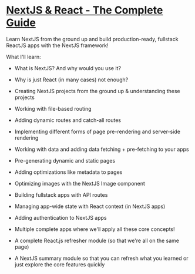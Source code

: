 # [NextJS & React - The Complete Guide](https://www.udemy.com/course/nextjs-react-the-complete-guide/)

Learn NextJS from the ground up and build production-ready, fullstack ReactJS apps with the NextJS framework!

What I'll learn:

* What is NextJS? And why would you use it?

* Why is just React (in many cases) not enough?

* Creating NextJS projects from the ground up & understanding these projects

* Working with file-based routing

* Adding dynamic routes and catch-all routes

* Implementing different forms of page pre-rendering and server-side rendering

* Working with data and adding data fetching + pre-fetching to your apps

* Pre-generating dynamic and static pages

* Adding optimizations like metadata to pages

* Optimizing images with the NextJS Image component

* Building fullstack apps with API routes

* Managing app-wide state with React context (in NextJS apps)

* Adding authentication to NextJS apps

* Multiple complete apps where we'll apply all these core concepts!

* A complete React.js refresher module (so that we're all on the same page)

* A NextJS summary module so that you can refresh what you learned or just explore the core features quickly